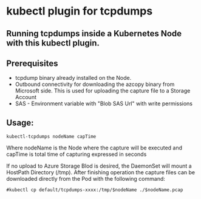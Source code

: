# kubectl plugin for tcpdumps


## Running tcpdumps inside a Kubernetes Node with this kubectl plugin. 

## Prerequisites

- tcpdump binary already installed on the Node.
- Outbound connectivity for downloading the azcopy binary from Microsoft side. This is used for uploading the capture file to a Storage Account
- SAS - Environment variable with "Blob SAS Url" with write permissions

## Usage:
```
kubectl-tcpdumps nodeName capTime
```
Where nodeName is the Node where the capture will be executed and capTime is total time of capturing expressed in seconds

If no upload to Azure Storage Blod is desired, the DaemonSet will mount a HostPath Directory (/tmp). After finishing operation the capture files can be downloaded directly from the Pod with the following command:

```
#kubectl cp default/tcpdumps-xxxx:/tmp/$nodeName ./$nodeName.pcap
```






